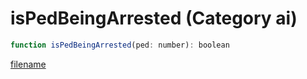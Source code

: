 # isPedBeingArrested (Category ai)

```js
function isPedBeingArrested(ped: number): boolean
```

[filename](isPedBeingArrested_m.md ':include')